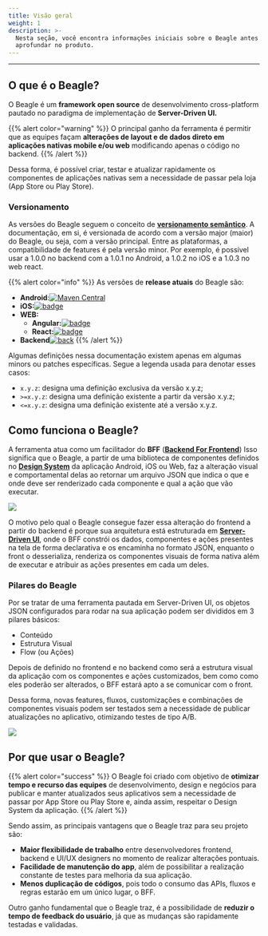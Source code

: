 ```yaml
---
title: Visão geral
weight: 1
description: >-
  Nesta seção, você encontra informações iniciais sobre o Beagle antes de se
  aprofundar no produto.
---
```


---

## O que é o Beagle?

O Beagle é um **framework open source** de desenvolvimento cross-platform pautado no paradigma de implementação de **Server-Driven UI.** 

{{% alert color="warning" %}}
O principal ganho da ferramenta é permitir que as equipes façam **alterações de layout e de dados direto em aplicações nativas mobile e/ou web** modificando apenas o código no backend.
{{% /alert %}}

Dessa forma, é possível criar, testar e atualizar rapidamente os componentes de aplicações nativas sem a necessidade de passar pela loja \(App Store ou Play Store\).

### Versionamento <a id="version"></a>

As versões do Beagle seguem o conceito de [**versionamento semântico**](https://semver.org/). A documentação, em si, é versionada de acordo com a versão major \(maior\) do Beagle, ou seja, com a versão principal. Entre as plataformas, a compatibilidade de features é pela versão minor. Por exemplo, é possível usar a 1.0.0 no backend com a 1.0.1 no Android, a 1.0.2 no iOS e a 1.0.3 no web react.

{{% alert color="info" %}}
As versões de **release atuais** do Beagle são:

* **Android**:[![Maven Central](https://img.shields.io/maven-central/v/br.com.zup.beagle/android)](https://mvnrepository.com/artifact/br.com.zup.beagle/android)
* **iOS:**[![badge](https://img.shields.io/cocoapods/v/Beagle)]()
* **WEB:** 
  * **Angular:**[![badge](https://img.shields.io/npm/v/@zup-it/beagle-angular?logo=Angular)](https://github.com/ZupIT/beagle-web-angular)
  * **React:**[![badge](https://img.shields.io/npm/v/@zup-it/beagle-react?logo=React)](https://github.com/ZupIT/beagle-web-react)
* **Backend**[![back](https://camo.githubusercontent.com/27998a386042ecb2cae7b9f09ae159bd07c935bd/68747470733a2f2f696d672e736869656c64732e696f2f6d6176656e2d63656e7472616c2f762f62722e636f6d2e7a75702e626561676c652f6672616d65776f726b)](https://mvnrepository.com/artifact/br.com.zup.beagle/framework)
{{% /alert %}}

Algumas definições nessa documentação existem apenas em algumas minors ou patches específicas. Segue a legenda usada para denotar esses casos:

* `x.y.z`: designa uma definição exclusiva da versão x.y.z;
* `>=x.y.z`: designa uma definição existente a partir da versão x.y.z;
* `<=x.y.z`: designa uma definição existente até a versão x.y.z.

## Como funciona o Beagle?

A ferramenta atua como um facilitador do **BFF** \([**Backend For Frontend**](principais-conceitos#backend-for-frontend)\) Isso significa que o Beagle, a partir de uma biblioteca de componentes definidos no [**Design System**](principais-conceitos#design-system) da aplicação Android, iOS ou Web, faz a alteração visual e comportamental delas ao retornar um arquivo JSON que indica o que e onde deve ser renderizado cada componente e qual a ação que vão executar.

![](/docs-beagle/beaglemobileback.png)

O motivo pelo qual o Beagle consegue fazer essa alteração do frontend a partir do backend é porque sua arquitetura está estruturada em [**Server-Driven UI**](principais-conceitos#server-driven-ui), onde o BFF constrói os dados, componentes e ações presentes na tela de forma declarativa e os encaminha no formato JSON, enquanto o front o desserializa, renderiza os componentes visuais de forma nativa além de executar e atribuir as ações presentes em cada um deles.

### Pilares do Beagle

Por se tratar de uma ferramenta pautada em Server-Driven UI, os objetos JSON configurados para rodar na sua aplicação podem ser divididos em 3 pilares básicos:

* Conteúdo
* Estrutura Visual 
* Flow \(ou Ações\) 

Depois de definido no frontend e no backend como será a estrutura visual da aplicação com os componentes e ações customizados, bem como como eles poderão ser alterados, o BFF estará apto a se comunicar com o front.

Dessa forma, novas features, fluxos, customizações e combinações de componentes visuais podem ser testados sem a necessidade de publicar atualizações no aplicativo, otimizando testes de tipo A/B.

![](/docs-beagle/beaglecomp.png)

## Por que usar o Beagle?

{{% alert color="success" %}}
O Beagle foi criado com objetivo de **otimizar tempo e recurso das equipes** de desenvolvimento, design e negócios para publicar e manter atualizados seus aplicativos sem a necessidade de passar por App Store ou Play Store e, ainda assim, respeitar o Design System da aplicação. 
{{% /alert %}}

Sendo assim, as principais vantagens que o Beagle traz para seu projeto são: 

* **Maior flexibilidade de trabalho** entre desenvolvedores frontend, backend e UI/UX designers no momento de realizar alterações pontuais.  
* **Facilidade de manutenção do app**, além de possibilitar a realização constante de testes para melhoria da sua aplicação. 
* **Menos duplicação de códigos**, pois todo o consumo das APIs, fluxos e regras estarão em um único lugar, o BFF.

Outro ganho fundamental que o Beagle traz, é a possibilidade de **reduzir o tempo de feedback do usuário**, já que as mudanças são rapidamente testadas e validadas.
